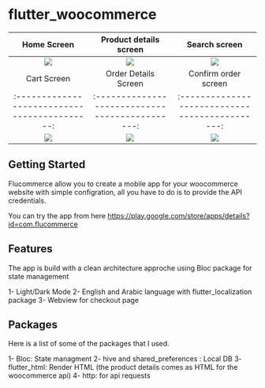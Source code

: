 # flutter_woocommerce

Home Screen                                  |  Product details screen                       |  Search screen |  
:-------------------------------------------:|:---------------------------------------------:|:---------------------------------------------:
![](https://i.ibb.co/Gx6M7Bb/home-screen.jpg)|  ![](https://i.ibb.co/y6HhgZ4/product-details-screen.jpg) |  ![](https://i.ibb.co/CJfgnFY/search-screen.jpg) 
Cart Screen                                  |  Order Details Screen                                 |  Confirm order screen                                 
:-------------------------------------------:|:---------------------------------------------:|:---------------------------------------------:
![](https://i.ibb.co/R46PyCs/cart-screen.jpg)  |  ![](https://i.ibb.co/VWpxTsC/order-details-screen.jpg) |  ![](https://i.ibb.co/R67wXLt/order-success-screen.jpg)


## Getting Started

Flucommerce allow you to create a mobile app for your woocommerce website with simple configration, all you have to do is to provide the API credentials.

You can try the app from here https://play.google.com/store/apps/details?id=com.flucommerce

## Features
The app is build with a clean architecture approche using Bloc package for state management

1- Light/Dark Mode
2- English and Arabic language with flutter_localization package
3- Webview for checkout page

## Packages
Here is a list of some of the packages that I used.

1- Bloc: State managment 
2- hive and shared_preferences : Local DB
3- flutter_html: Render HTML (the product details comes as HTML for the woocommerce api)
4- http: for api requests

